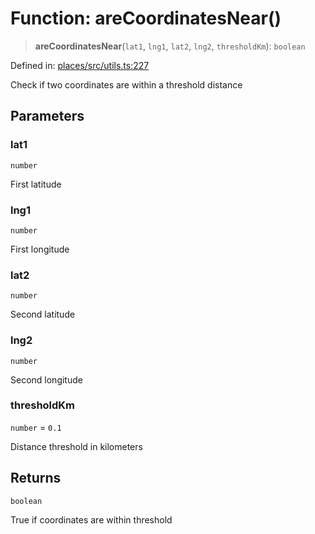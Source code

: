 # Function: areCoordinatesNear()

> **areCoordinatesNear**(`lat1`, `lng1`, `lat2`, `lng2`, `thresholdKm`): `boolean`

Defined in: [places/src/utils.ts:227](https://github.com/happyvertical/smrt/blob/3e10e04571f8229dee5c87ee2f9b9b06c6c49f12/packages/places/src/utils.ts#L227)

Check if two coordinates are within a threshold distance

## Parameters

### lat1

`number`

First latitude

### lng1

`number`

First longitude

### lat2

`number`

Second latitude

### lng2

`number`

Second longitude

### thresholdKm

`number` = `0.1`

Distance threshold in kilometers

## Returns

`boolean`

True if coordinates are within threshold
